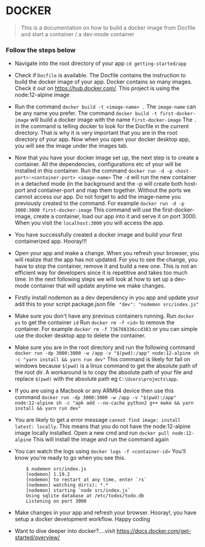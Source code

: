 # DOCKER 
> This is a documentation on how to build a docker image from Docfile and start a container / a dev-mode container

### Follow the steps below
- Navigate into the root directory of your app ```cd getting-started/app```

- Check if ```Docfile``` is available. The Docfile contains the instruction to build the docker image of your app. Docker contains so many images. Check it out on https://hub.docker.com/. This project is using the node:12-alpine image

- Run the command ```docker build -t <image-name> .``` The ```image-name``` can be any name you prefer. The command ```docker build -t first-docker-image``` will build a docker image with the name ```first-docker-image``` The ```.``` in the command is telling docker to look for the Docfile in the current directory. That is why it is very important that you are in the root directory of your app. Now when you open your docker desktop app, you will see the image under the images tab.

- Now that you have your docker image set up, the next step is to create a container. All the dependencies, configurations etc of your will be installed in this container. Run the command ```docker run -d -p <host-port>:<container-port> <image-name>``` The ``-d`` will run the new container in a detached mode (in the background and the -p will create both host-port and container-port and map them together. Without the ports we cannot access our app. Do not forget to add the image-name you previously created to the command. For example ``docker run -d -p 3000:3000 first-docker-image`` This command will use the first-docker-image, create a container, load our app into it and serve it on port 3000. When you visit the ``localhost:3000`` you will access the app.

- You have successfully created a docker image and build your first containerized app. Hooray!!!

- Open your app and make a change. When you refresh your browser, you will realize that the app has not updated. For you to see the change, you have to stop the container, remove it and build a new one. This is not an efficient way for developers since it is repetitive and takes too much time. In the next following steps we will look at how to set up a dev-mode container that will update anytime we make changes.

- Firstly install nodemon as a dev dependency in you app and update your add this to your script package.json file `` "dev": "nodemon src/index.js"``


- Make sure you don't have any previous containers running. Run ``docker ps`` to get the container ``id`` Run ``docker rm -f <id>`` to remove the container. For example ``docker rm -f 736788336ccd383`` or you can simple use the docker desktop app to delete the container.

- Make sure you are in the root directory and run the following command ``docker run -dp 3000:3000 -w /app -v "$(pwd):/app" node:12-alpine sh -c "yarn install && yarn run dev"`` This command is likely for fail on windows because ``$(pwd)`` is a linux command to get the absolute path of the root dir. A workaround is to copy the absolute path of your file and replace ``$(pwd)`` with the absolute path eg ``C:\Users\projects\app``. 

- If you are using a Macbook or any ARM64 device then use this command ``docker run -dp 3000:3000 -w /app -v "$(pwd):/app" node:12-alpine sh -c "apk add --no-cache python2 g++ make && yarn install && yarn run dev"``

- You are likely to get a error message ``cannot find image: install latest: locally``. This means that you do not have the node:12-alpine image locally installed. Open a new cmd and run ``docker pull node:12-alpine`` This will install the image and run the command again

- You can watch the logs using ``docker logs -f <container-id>`` You'll know you're ready to go when you see this.

    ```
        $ nodemon src/index.js
        [nodemon] 1.19.2
        [nodemon] to restart at any time, enter `rs`
        [nodemon] watching dir(s): *.*
        [nodemon] starting `node src/index.js`
        Using sqlite database at /etc/todos/todo.db
        Listening on port 3000
    ```

- Make changes in your app and refresh your browser. Hooray!, you have setup a docker development workflow. Happy coding

- Want to dive deeper into docker?....visit https://docs.docker.com/get-started/overview/
